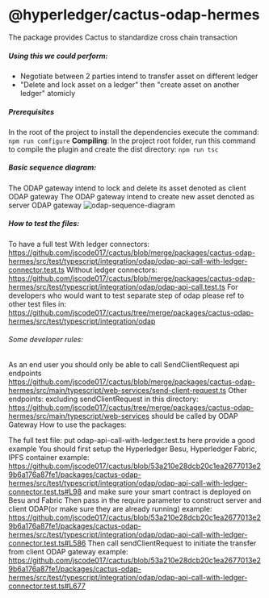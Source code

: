 # @hyperledger/cactus-odap-hermes
The package provides Cactus to standardize cross chain transaction

##### Using this we could perform:
- Negotiate between 2 parties intend to transfer asset on different ledger
- "Delete and lock asset on a ledger" then "create asset on another ledger" atomicly

##### Prerequisites
In the root of the project to install the dependencies execute the command:
`npm run comfigure`
**Compiling**:
In the project root folder, run this command to compile the plugin and create the dist directory:
`npm run tsc`

##### Basic sequence diagram:
The ODAP gateway intend to lock and delete its asset denoted as client ODAP gateway
The ODAP gateway intend to create new asset denoted as server ODAP gateway
![odap-sequence-diagram](https://mermaid.ink/img/eyJjb2RlIjoic2VxdWVuY2VEaWFncmFtXG4gICAgcGFydGljaXBhbnQgRW5kVXNlclxuICAgIHBhcnRpY2lwYW50IENsaWVudE9EQVBHYXRld2F5XG4gICAgcGFydGljaXBhbnQgSHlwZXJsZWRnZXJGYWJyaWNcbiAgICBwYXJ0aWNpcGFudCBTZXJ2ZXJPREFQR2F0ZXdheVxuICAgIHBhcnRpY2lwYW50IEh5cGVybGVkZ2VyQmVzdVxuICAgIEVuZFVzZXItPj5DbGllbnRPREFQR2F0ZXdheTogc2VuZCBjbGllbnQgcmVxdWVzdFxuICAgIENsaWVudE9EQVBHYXRld2F5LT4-U2VydmVyT0RBUEdhdGV3YXk6ICB0cmFuc2ZlciBpbml0aWF0aW9uIHJlcXVlc3RcbiAgICBTZXJ2ZXJPREFQR2F0ZXdheS0tPj5DbGllbnRPREFQR2F0ZXdheTogdHJhbnNmZXIgaW5pdGlhdGlvbiBhY2tcbiAgICBDbGllbnRPREFQR2F0ZXdheS0-PlNlcnZlck9EQVBHYXRld2F5OiAgdHJhbnNmZXIgY29tbWVuY2UgcmVxdWVzdFxuICAgIFNlcnZlck9EQVBHYXRld2F5LS0-PkNsaWVudE9EQVBHYXRld2F5OiB0cmFuc2ZlciBjb21tZW5jZSBhY2tcbiAgICBDbGllbnRPREFQR2F0ZXdheS0-Pkh5cGVybGVkZ2VyRmFicmljOiBsb2NrIGFzc2V0XG4gICAgSHlwZXJsZWRnZXJGYWJyaWMtLT4-Q2xpZW50T0RBUEdhdGV3YXk6IHRyYW5zYWN0aW9uIHJlY2VpcHQgZm9yIGxvY2tpbmcgYXNzZXRcbiAgICBDbGllbnRPREFQR2F0ZXdheS0-PlNlcnZlck9EQVBHYXRld2F5OiAgbG9jayBldmlkZW5jZSByZXF1ZXN0XG4gICAgU2VydmVyT0RBUEdhdGV3YXktPj5DbGllbnRPREFQR2F0ZXdheTogbG9jayBldmlkZW5jZSBhY2tcbiAgICBDbGllbnRPREFQR2F0ZXdheS0-PlNlcnZlck9EQVBHYXRld2F5OiAgY29tbWl0IHByZXBhcmUgcmVxdWVzdFxuICAgIFNlcnZlck9EQVBHYXRld2F5LS0-PkNsaWVudE9EQVBHYXRld2F5OiBjb21taXQgcHJlcGFyZSBhY2tcbiAgICBDbGllbnRPREFQR2F0ZXdheS0-Pkh5cGVybGVkZ2VyRmFicmljOiBkZWxldGUgYXNzZXRcbiAgICBIeXBlcmxlZGdlckZhYnJpYy0tPj5DbGllbnRPREFQR2F0ZXdheTogdHJhbnNhY3Rpb24gcmVjZWlwdCBmb3IgZGVsZXRpbmcgYXNzZXRcbiAgICBDbGllbnRPREFQR2F0ZXdheS0-PlNlcnZlck9EQVBHYXRld2F5OiAgY29tbWl0IGZpbmFsIHJlcXVlc3RcbiAgICBTZXJ2ZXJPREFQR2F0ZXdheS0-Pkh5cGVybGVkZ2VyQmVzdTogY3JlYXRlIGFzc2V0XG4gICAgSHlwZXJsZWRnZXJCZXN1LS0-PlNlcnZlck9EQVBHYXRld2F5OiB0cmFuc2FjdGlvbiByZWNlaXB0IGZvciBjcmVhdGluZyBhc3NldFxuICAgIFNlcnZlck9EQVBHYXRld2F5LS0-PkNsaWVudE9EQVBHYXRld2F5OiBjb21taXQgZmluYWwgYWNrXG4gICAgQ2xpZW50T0RBUEdhdGV3YXktPj5TZXJ2ZXJPREFQR2F0ZXdheTogIHRyYW5zZmVyIGNvbXBsZXRlXG4gICAgQ2xpZW50T0RBUEdhdGV3YXktLT4-RW5kVXNlcjogIHNlbmQgY2xpZW50IGFja1xuXG4iLCJtZXJtYWlkIjp7InRoZW1lIjoiZGVmYXVsdCJ9LCJ1cGRhdGVFZGl0b3IiOnRydWUsImF1dG9TeW5jIjp0cnVlLCJ1cGRhdGVEaWFncmFtIjp0cnVlfQ "odap-sequence-diagram")
##### How to test the files:
To have a full test
With ledger connectors:
https://github.com/jscode017/cactus/blob/merge/packages/cactus-odap-hermes/src/test/typescript/integration/odap/odap-api-call-with-ledger-connector.test.ts
Without ledger connectors:
https://github.com/jscode017/cactus/blob/merge/packages/cactus-odap-hermes/src/test/typescript/integration/odap/odap-api-call.test.ts
For developers who would want to test separate step of odap
please ref to other test files in:
https://github.com/jscode017/cactus/tree/merge/packages/cactus-odap-hermes/src/test/typescript/integration/odap

###### Some developer rules:
As an end user you should only be able to call SendClientRequest api endpoints
https://github.com/jscode017/cactus/blob/merge/packages/cactus-odap-hermes/src/main/typescript/web-services/send-client-request.ts
Other endpoints:
excluding sendClientRequest in this directory:
https://github.com/jscode017/cactus/tree/merge/packages/cactus-odap-hermes/src/main/typescript/web-services
should be called by ODAP Gateway
How to use the packages:

The full test file: put odap-api-call-with-ledger.test.ts here
provide a good example
You should first setup the Hyperledger Besu, Hyperledger Fabric, IPFS container
example:
https://github.com/jscode017/cactus/blob/53a210e28dcb20c1ea2677013e29b6a176a87fe1/packages/cactus-odap-hermes/src/test/typescript/integration/odap/odap-api-call-with-ledger-connector.test.ts#L98
and make sure your smart contract is deployed on Besu and Fabric
Then pass in the require parameter to construct server and client
ODAP(or make sure they are already running)
example: 
https://github.com/jscode017/cactus/blob/53a210e28dcb20c1ea2677013e29b6a176a87fe1/packages/cactus-odap-hermes/src/test/typescript/integration/odap/odap-api-call-with-ledger-connector.test.ts#L586
Then call sendClientRequest to initiate the transfer from client ODAP gateway
example:
https://github.com/jscode017/cactus/blob/53a210e28dcb20c1ea2677013e29b6a176a87fe1/packages/cactus-odap-hermes/src/test/typescript/integration/odap/odap-api-call-with-ledger-connector.test.ts#L677

